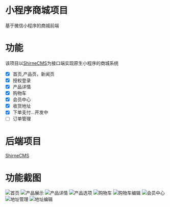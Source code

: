 # 小程序商城项目
基于微信小程序的商城前端

# 功能
该项目以[ShirneCMS](https://gitee.com/shirnecn/ShirneCMS)为接口端实现原生小程序的商城系统<br />

 - [x] 首页,产品页，新闻页
 - [x] 授权登录
 - [x] 产品详情
 - [x] 购物车
 - [x] 会员中心
 - [x] 收货地址
 - [x] 下单支付...开发中
 - [ ] 订单管理

# 后端项目
[ShirneCMS](https://gitee.com/shirnecn/ShirneCMS)

# 功能截图
![首页](https://shirne.oss-cn-shenzhen.aliyuncs.com/website-mapp/shop-index.png "首页")
![产品展示](https://shirne.oss-cn-shenzhen.aliyuncs.com/website-mapp/shop-list.png "产品展示")
![产品详情](https://shirne.oss-cn-shenzhen.aliyuncs.com/website-mapp/shop-detail.png "产品详情")
![产品选项](https://shirne.oss-cn-shenzhen.aliyuncs.com/website-mapp/shop-option.png "产品选项")
![购物车](https://shirne.oss-cn-shenzhen.aliyuncs.com/website-mapp/shop-cart.png "购物车")
![购物车编辑](https://shirne.oss-cn-shenzhen.aliyuncs.com/website-mapp/shop-cart-2.png "购物车编辑")
![会员中心](https://shirne.oss-cn-shenzhen.aliyuncs.com/website-mapp/shop-member.png "会员中心")
![地址管理](https://shirne.oss-cn-shenzhen.aliyuncs.com/website-mapp/shop-address-list.png "地址管理")
![地址编辑](https://shirne.oss-cn-shenzhen.aliyuncs.com/website-mapp/shop-address.png "地址编辑")